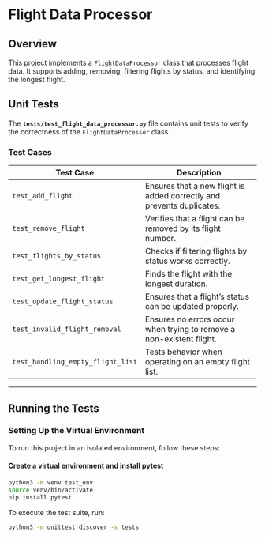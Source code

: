 # Flight Data Processor

## Overview

This project implements a `FlightDataProcessor` class that processes flight data. It supports adding, removing, filtering flights by status, and identifying the longest flight.

## Unit Tests

The **`tests/test_flight_data_processor.py`** file contains unit tests to verify the correctness of the `FlightDataProcessor` class.

### Test Cases

| **Test Case**                     | **Description**                                                       |
| --------------------------------- | --------------------------------------------------------------------- |
| `test_add_flight`                 | Ensures that a new flight is added correctly and prevents duplicates. |
| `test_remove_flight`              | Verifies that a flight can be removed by its flight number.           |
| `test_flights_by_status`          | Checks if filtering flights by status works correctly.                |
| `test_get_longest_flight`         | Finds the flight with the longest duration.                           |
| `test_update_flight_status`       | Ensures that a flight’s status can be updated properly.               |
| `test_invalid_flight_removal`     | Ensures no errors occur when trying to remove a non-existent flight.  |
| `test_handling_empty_flight_list` | Tests behavior when operating on an empty flight list.                |

---

## Running the Tests

### Setting Up the Virtual Environment

To run this project in an isolated environment, follow these steps:

#### **Create a virtual environment and install pytest**

```bash
python3 -m venv test_env
source venv/bin/activate
pip install pytest
```

To execute the test suite, run:

```bash
python3 -m unittest discover -s tests
```
